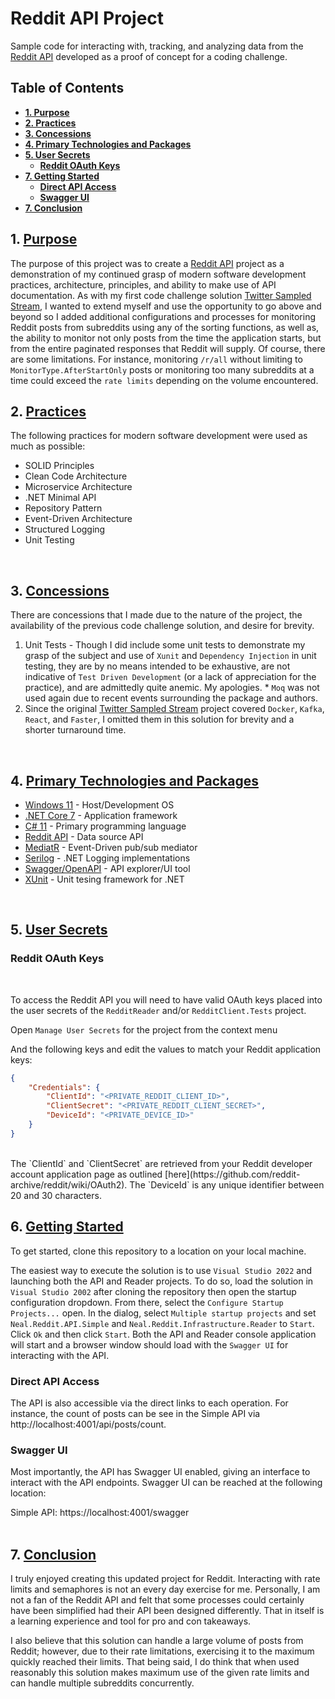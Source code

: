 <!-- omit from toc -->
# Reddit API Project

Sample code for interacting with, tracking, and analyzing data from the [Reddit API](https://www.reddit.com/dev/api) developed as a proof of concept for a coding challenge.
<br/>

## Table of Contents

- [**1. Purpose**](#1-purpose)
- [**2. Practices**](#2-practices)
- [**3. Concessions**](#3-concessions)
- [**4. Primary Technologies and Packages**](#4-primary-technologies-and-packages)
- [**5. User Secrets**](#6-user-secrets-and-ssl-certs)
  - [**Reddit OAuth Keys**](#reddit-oauth-keys)
- [**7. Getting Started**](#7-getting-started)
  - [**Direct API Access**](#direct-api-access)
  - [**Swagger UI**](#swagger-ui)
- [**7. Conclusion**](#8-conclusion)

## **1. <u>Purpose</u>**

The purpose of this project was to create a [Reddit API](https://www.reddit.com/dev/api) project as a demonstration of my continued grasp of modern software development practices, architecture, principles, and ability to make use of API documentation. As with my first code challenge solution [Twitter Sampled Stream](https://github.com/TJ-Neal/twitter.sampled.stream), I wanted to extend myself and use the opportunity to go above and beyond so I added additional configurations and processes for monitoring Reddit posts from subreddits using any of the sorting functions, as well as, the ability to monitor not only posts from the time the application starts, but from the entire paginated responses that Reddit will supply. Of course, there are some limitations. For instance, monitoring `/r/all` without limiting to `MonitorType.AfterStartOnly` posts or monitoring too many subreddits at a time could exceed the `rate limits` depending on the volume encountered.
<br/>

## **2. <u>Practices</u>**

The following practices for modern software development were used as much as possible:
<br/>

- SOLID Principles
- Clean Code Architecture
- Microservice Architecture
- .NET Minimal API
- Repository Pattern
- Event-Driven Architecture
- Structured Logging
- Unit Testing
<br/>

## **3. <u>Concessions</u>**
There are concessions that I made due to the nature of the project, the availability of the previous code challenge solution, and desire for brevity.
<br/>

1. Unit Tests - Though I did include some unit tests to demonstrate my grasp of the subject and use of `Xunit` and `Dependency Injection` in unit testing, they are by no means intended to be exhaustive, are not indicative of `Test Driven Development` (or a lack of appreciation for the practice), and are admittedly quite anemic. My apologies. 
\* `Moq` was not used again due to recent events surrounding the package and authors.
2. Since the original [Twitter Sampled Stream](https://github.com/TJ-Neal/twitter.sampled.stream) project covered `Docker`, `Kafka`, `React`, and `Faster`, I omitted them in this solution for brevity and a shorter turnaround time.
<br/>

## **4. <u>Primary Technologies and Packages</u>**

- [Windows 11](https://www.microsoft.com/en-us/windows?wa=wsignin1.0) - Host/Development OS
- [.NET Core 7](https://learn.microsoft.com/en-us/aspnet/core/introduction-to-aspnet-core?view=aspnetcore-7.0#recommended-learning-path) - Application framework
- [C# 11](https://learn.microsoft.com/en-us/dotnet/csharp/) - Primary programming language
- [Reddit API](https://www.reddit.com/dev/api) - Data source API
- [MediatR](https://github.com/jbogard/MediatR) - Event-Driven pub/sub mediator
- [Serilog](https://serilog.net/) - .NET Logging implementations
- [Swagger/OpenAPI](https://swagger.io/) - API explorer/UI tool
- [XUnit](https://github.com/xunit/visualstudio.xunit) - Unit tesing framework for .NET
<br/>

## **5. <u>User Secrets</u>**

### **Reddit OAuth Keys**
<br/>

To access the Reddit API you will need to have valid OAuth keys placed into the user secrets of the `RedditReader` and/or `RedditClient.Tests` project.

Open `Manage User Secrets` for the project from the context menu
<br/>

And the following keys and edit the values to match your Reddit application keys:
<br/>

```json
{
    "Credentials": {
        "ClientId": "<PRIVATE_REDDIT_CLIENT_ID>",
        "ClientSecret": "<PRIVATE_REDDIT_CLIENT_SECRET>",
        "DeviceId": "<PRIVATE_DEVICE_ID>"
    }
}
```

<br/>
The `ClientId` and `ClientSecret` are retrieved from your Reddit developer account application page as outlined [here](https://github.com/reddit-archive/reddit/wiki/OAuth2). The `DeviceId` is any unique identifier between 20 and 30 characters.

<br/>

## **6. <u>Getting Started</u>**

To get started, clone this repository to a location on your local machine.
<br/>

The easiest way to execute the solution is to use `Visual Studio 2022` and launching both the API and Reader projects. To do so, load the solution in `Visual Studio 2002` after cloning the repository then open the startup configuration dropdown. From there, select the `Configure Startup Projects...` open. In the dialog, select `Multiple startup projects` and set `Neal.Reddit.API.Simple` and `Neal.Reddit.Infrastructure.Reader` to `Start`. Click `Ok` and then click `Start`. Both the API and Reader console application will start and a browser window should load with the `Swagger UI` for interacting with the API.
<br/>

### **Direct API Access**

The API is also accessible via the direct links to each operation. For instance, the count of posts can be see in the Simple API via http://localhost:4001/api/posts/count.
<br/>

### **Swagger UI**

Most importantly, the API has Swagger UI enabled, giving an interface to interact with the API endpoints. Swagger UI can be reached at the following location:

Simple API: https://localhost:4001/swagger<br/>
<br/>

## **7. <u>Conclusion</u>**

I truly enjoyed creating this updated project for Reddit. Interacting with rate limits and semaphores is not an every day exercise for me. Personally, I am not a fan of the Reddit API and felt that some processes could certainly have been simplified had their API been designed differently. That in itself is a learning experience and tool for pro and con takeaways.

I also believe that this solution can handle a large volume of posts from Reddit; however, due to their rate limitations, exercising it to the maximum quickly reached their limits. That being said, I do think that when used reasonably this solution makes maximum use of the given rate limits and can handle multiple subreddits concurrently.